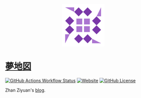 <p align="center">
    <img alt="favicon" src="./docs/assets/favicon.png"
        width="138" />
</p>

# [夢地図](https://mzh.moegirl.org.cn/%E6%A2%A6%E5%9C%B0%E5%9B%BE)

[![GitHub Actions Workflow Status](https://github.com/ZhanZiyuan/zhanziyuan.github.io/actions/workflows/build.yml/badge.svg)](https://github.com/ZhanZiyuan/zhanziyuan.github.io/blob/main/.github/workflows/build.yml)
[![Website](https://img.shields.io/badge/website-dreammap.org-purple)](https://dreammap.org/)
[![GitHub License](https://img.shields.io/github/license/ZhanZiyuan/zhanziyuan.github.io)](https://github.com/ZhanZiyuan/zhanziyuan.github.io/blob/main/LICENSE)

Zhan Ziyuan's [blog](https://zhanziyuan.github.io/).
